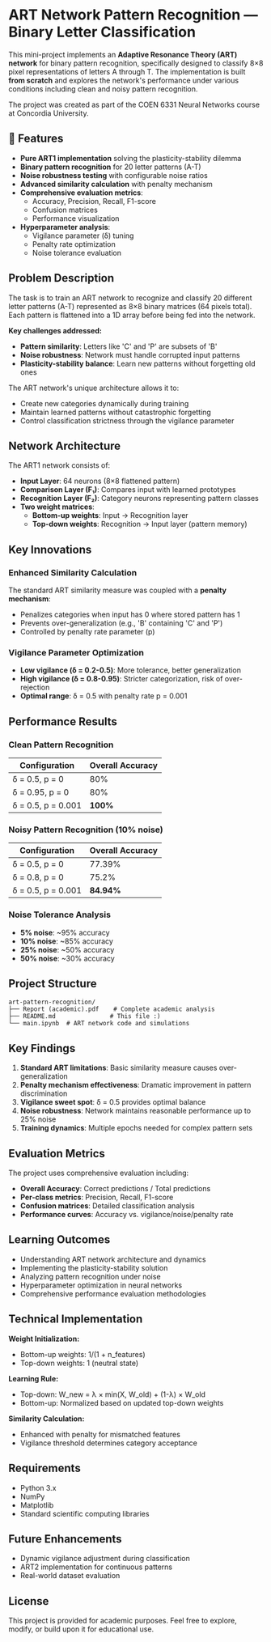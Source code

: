 # ART Network Pattern Recognition — Binary Letter Classification

This mini-project implements an **Adaptive Resonance Theory (ART) network** for binary pattern recognition, specifically designed to classify 8×8 pixel representations of letters A through T. The implementation is built **from scratch** and explores the network's performance under various conditions including clean and noisy pattern recognition.

The project was created as part of the COEN 6331 Neural Networks course at Concordia University.

## 📌 Features

- **Pure ART1 implementation** solving the plasticity-stability dilemma
- **Binary pattern recognition** for 20 letter patterns (A-T)
- **Noise robustness testing** with configurable noise ratios
- **Advanced similarity calculation** with penalty mechanism
- **Comprehensive evaluation metrics**:
  - Accuracy, Precision, Recall, F1-score
  - Confusion matrices
  - Performance visualization
- **Hyperparameter analysis**:
  - Vigilance parameter (δ) tuning
  - Penalty rate optimization
  - Noise tolerance evaluation

## Problem Description

The task is to train an ART network to recognize and classify 20 different letter patterns (A-T) represented as 8×8 binary matrices (64 pixels total). Each pattern is flattened into a 1D array before being fed into the network.

**Key challenges addressed:**
- **Pattern similarity**: Letters like 'C' and 'P' are subsets of 'B'
- **Noise robustness**: Network must handle corrupted input patterns
- **Plasticity-stability balance**: Learn new patterns without forgetting old ones

The ART network's unique architecture allows it to:
- Create new categories dynamically during training
- Maintain learned patterns without catastrophic forgetting
- Control classification strictness through the vigilance parameter

## Network Architecture

The ART1 network consists of:
- **Input Layer**: 64 neurons (8×8 flattened pattern)
- **Comparison Layer (F₁)**: Compares input with learned prototypes
- **Recognition Layer (F₂)**: Category neurons representing pattern classes
- **Two weight matrices**:
  - **Bottom-up weights**: Input → Recognition layer
  - **Top-down weights**: Recognition → Input layer (pattern memory)

## Key Innovations

### Enhanced Similarity Calculation
The standard ART similarity measure was coupled with a **penalty mechanism**:
- Penalizes categories when input has 0 where stored pattern has 1
- Prevents over-generalization (e.g., 'B' containing 'C' and 'P')
- Controlled by penalty rate parameter (p)

### Vigilance Parameter Optimization
- **Low vigilance (δ = 0.2-0.5)**: More tolerance, better generalization
- **High vigilance (δ = 0.8-0.95)**: Stricter categorization, risk of over-rejection
- **Optimal range**: δ = 0.5 with penalty rate p = 0.001

## Performance Results

### Clean Pattern Recognition
| Configuration | Overall Accuracy |
|---------------|-----------------|
| δ = 0.5, p = 0 | 80% |
| δ = 0.95, p = 0 | 80% |
| δ = 0.5, p = 0.001 | **100%** |

### Noisy Pattern Recognition (10% noise)
| Configuration | Overall Accuracy |
|---------------|-----------------|
| δ = 0.5, p = 0 | 77.39% |
| δ = 0.8, p = 0 | 75.2% |
| δ = 0.5, p = 0.001 | **84.94%** |

### Noise Tolerance Analysis
- **5% noise**: ~95% accuracy
- **10% noise**: ~85% accuracy  
- **25% noise**: ~50% accuracy
- **50% noise**: ~30% accuracy

## Project Structure

```
art-pattern-recognition/
├── Report (academic).pdf    # Complete academic analysis
├── README.md               # This file :)
└── main.ipynb  # ART network code and simulations
```

## Key Findings

1. **Standard ART limitations**: Basic similarity measure causes over-generalization
2. **Penalty mechanism effectiveness**: Dramatic improvement in pattern discrimination
3. **Vigilance sweet spot**: δ = 0.5 provides optimal balance
4. **Noise robustness**: Network maintains reasonable performance up to 25% noise
5. **Training dynamics**: Multiple epochs needed for complex pattern sets

## Evaluation Metrics

The project uses comprehensive evaluation including:
- **Overall Accuracy**: Correct predictions / Total predictions
- **Per-class metrics**: Precision, Recall, F1-score
- **Confusion matrices**: Detailed classification analysis
- **Performance curves**: Accuracy vs. vigilance/noise/penalty rate

## Learning Outcomes

- Understanding ART network architecture and dynamics
- Implementing the plasticity-stability solution
- Analyzing pattern recognition under noise
- Hyperparameter optimization in neural networks
- Comprehensive performance evaluation methodologies

## Technical Implementation

**Weight Initialization:**
- Bottom-up weights: 1/(1 + n_features)
- Top-down weights: 1 (neutral state)

**Learning Rule:**
- Top-down: W_new = λ × min(X, W_old) + (1-λ) × W_old
- Bottom-up: Normalized based on updated top-down weights

**Similarity Calculation:**
- Enhanced with penalty for mismatched features
- Vigilance threshold determines category acceptance

## Requirements

- Python 3.x
- NumPy
- Matplotlib
- Standard scientific computing libraries

## Future Enhancements

- Dynamic vigilance adjustment during classification
- ART2 implementation for continuous patterns
- Real-world dataset evaluation

## License

This project is provided for academic purposes. Feel free to explore, modify, or build upon it for educational use.
